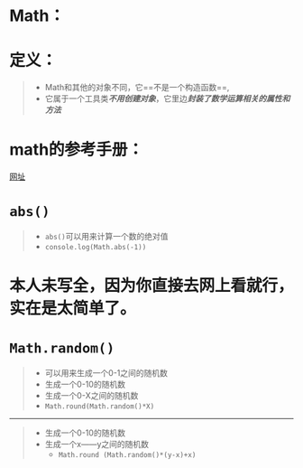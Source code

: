 # Math：

# 定义：

> -  Math和其他的对象不同，它==不是一个构造函数==,
>   - 它属于一个工具类***不用创建对象***，它里边***封装了数学运算相关的属性和方法***

# math的参考手册：

[网址](https://www.w3school.com.cn/jsref/jsref_obj_math.asp)

# `abs()`

> - `abs()`可以用来计算一个数的绝对值
> - `console.log(Math.abs(-1))`

# 本人未写全，因为你直接去网上看就行，实在是太简单了。

# `Math.random()`

> - 可以用来生成一个0-1之间的随机数
> - 生成一个0-10的随机数
> - 生成一个0-X之间的随机数
> - `Math.round(Math.random()*X)`

-------------

> - 生成一个0-10的随机数
> - 生成一个x——y之间的随机数
>   - `Math.round (Math.random()*(y-x)+x)`